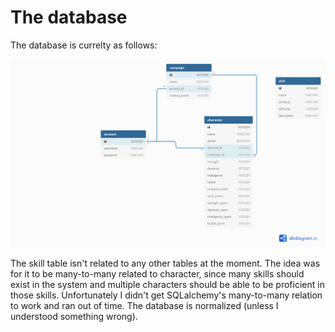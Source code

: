 # The database

The database is currelty as follows:

<img src="https://github.com/PPeltola/golem/blob/master/documentation/pictures/db_diagram.png">

The skill table isn't related to any other tables at the moment. The idea was for it to be many-to-many related to character, since many skills should exist in the system and multiple characters should be able to be proficient in those skills. Unfortunately I didn't get SQLalchemy's many-to-many relation to work and ran out of time. The database is normalized (unless I understood something wrong).
